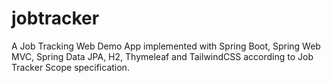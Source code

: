 # jobtracker
A Job Tracking Web Demo App implemented with Spring Boot, Spring Web MVC, Spring Data JPA, H2, Thymeleaf and TailwindCSS according to Job Tracker Scope specification.

